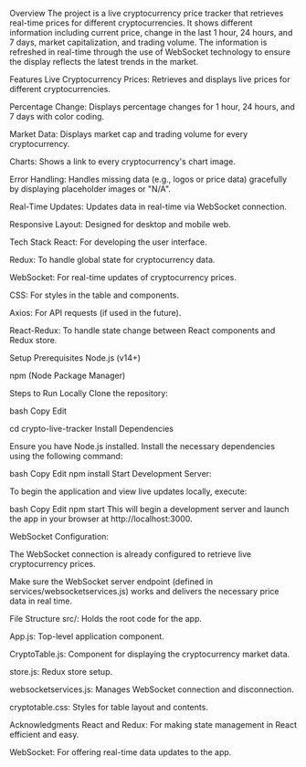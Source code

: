 Overview
The project is a live cryptocurrency price tracker that retrieves real-time prices for different cryptocurrencies. It shows different information including current price, change in the last 1 hour, 24 hours, and 7 days, market capitalization, and trading volume. The information is refreshed in real-time through the use of WebSocket technology to ensure the display reflects the latest trends in the market.

Features
Live Cryptocurrency Prices: Retrieves and displays live prices for different cryptocurrencies.

Percentage Change: Displays percentage changes for 1 hour, 24 hours, and 7 days with color coding.

Market Data: Displays market cap and trading volume for every cryptocurrency.

Charts: Shows a link to every cryptocurrency's chart image.

Error Handling: Handles missing data (e.g., logos or price data) gracefully by displaying placeholder images or "N/A".

Real-Time Updates: Updates data in real-time via WebSocket connection.

Responsive Layout: Designed for desktop and mobile web.

Tech Stack
React: For developing the user interface.

Redux: To handle global state for cryptocurrency data.

WebSocket: For real-time updates of cryptocurrency prices.

CSS: For styles in the table and components.

Axios: For API requests (if used in the future).

React-Redux: To handle state change between React components and Redux store.

Setup
Prerequisites
Node.js (v14+)

npm (Node Package Manager)

Steps to Run Locally
Clone the repository:

bash
Copy
Edit

cd crypto-live-tracker
Install Dependencies

Ensure you have Node.js installed. Install the necessary dependencies using the following command:

bash
Copy
Edit
npm install
Start Development Server:

To begin the application and view live updates locally, execute:

bash
Copy
Edit
npm start
This will begin a development server and launch the app in your browser at http://localhost:3000.

WebSocket Configuration:

The WebSocket connection is already configured to retrieve live cryptocurrency prices.

Make sure the WebSocket server endpoint (defined in services/websocketservices.js) works and delivers the necessary price data in real time.

File Structure
src/: Holds the root code for the app.

App.js: Top-level application component.

CryptoTable.js: Component for displaying the cryptocurrency market data.

store.js: Redux store setup.

websocketservices.js: Manages WebSocket connection and disconnection.

cryptotable.css: Styles for table layout and contents.



Acknowledgments
React and Redux: For making state management in React efficient and easy.

WebSocket: For offering real-time data updates to the app.

